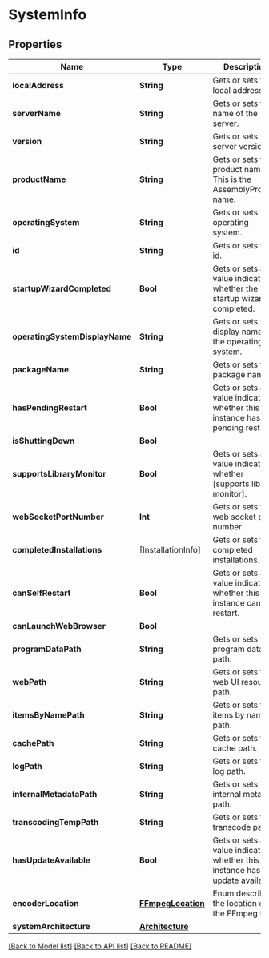 # SystemInfo

## Properties
Name | Type | Description | Notes
------------ | ------------- | ------------- | -------------
**localAddress** | **String** | Gets or sets the local address. | [optional] 
**serverName** | **String** | Gets or sets the name of the server. | [optional] 
**version** | **String** | Gets or sets the server version. | [optional] 
**productName** | **String** | Gets or sets the product name. This is the AssemblyProduct name. | [optional] 
**operatingSystem** | **String** | Gets or sets the operating system. | [optional] 
**id** | **String** | Gets or sets the id. | [optional] 
**startupWizardCompleted** | **Bool** | Gets or sets a value indicating whether the startup wizard is completed. | [optional] 
**operatingSystemDisplayName** | **String** | Gets or sets the display name of the operating system. | [optional] 
**packageName** | **String** | Gets or sets the package name. | [optional] 
**hasPendingRestart** | **Bool** | Gets or sets a value indicating whether this instance has pending restart. | [optional] 
**isShuttingDown** | **Bool** |  | [optional] 
**supportsLibraryMonitor** | **Bool** | Gets or sets a value indicating whether [supports library monitor]. | [optional] 
**webSocketPortNumber** | **Int** | Gets or sets the web socket port number. | [optional] 
**completedInstallations** | [InstallationInfo] | Gets or sets the completed installations. | [optional] 
**canSelfRestart** | **Bool** | Gets or sets a value indicating whether this instance can self restart. | [optional] 
**canLaunchWebBrowser** | **Bool** |  | [optional] 
**programDataPath** | **String** | Gets or sets the program data path. | [optional] 
**webPath** | **String** | Gets or sets the web UI resources path. | [optional] 
**itemsByNamePath** | **String** | Gets or sets the items by name path. | [optional] 
**cachePath** | **String** | Gets or sets the cache path. | [optional] 
**logPath** | **String** | Gets or sets the log path. | [optional] 
**internalMetadataPath** | **String** | Gets or sets the internal metadata path. | [optional] 
**transcodingTempPath** | **String** | Gets or sets the transcode path. | [optional] 
**hasUpdateAvailable** | **Bool** | Gets or sets a value indicating whether this instance has update available. | [optional] 
**encoderLocation** | [**FFmpegLocation**](FFmpegLocation.md) | Enum describing the location of the FFmpeg tool. | [optional] 
**systemArchitecture** | [**Architecture**](Architecture.md) |  | [optional] 

[[Back to Model list]](../README.md#documentation-for-models) [[Back to API list]](../README.md#documentation-for-api-endpoints) [[Back to README]](../README.md)


